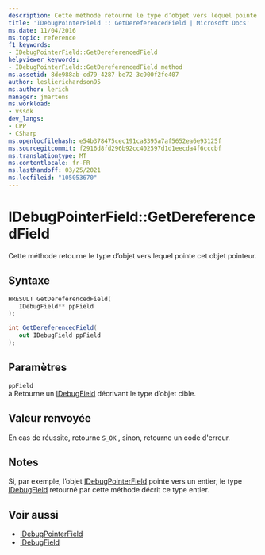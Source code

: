 ```yaml
---
description: Cette méthode retourne le type d’objet vers lequel pointe cet objet pointeur.
title: 'IDebugPointerField :: GetDereferencedField | Microsoft Docs'
ms.date: 11/04/2016
ms.topic: reference
f1_keywords:
- IDebugPointerField::GetDereferencedField
helpviewer_keywords:
- IDebugPointerField::GetDereferencedField method
ms.assetid: 8de988ab-cd79-4287-be72-3c900f2fe407
author: leslierichardson95
ms.author: lerich
manager: jmartens
ms.workload:
- vssdk
dev_langs:
- CPP
- CSharp
ms.openlocfilehash: e54b378475cec191ca8395a7af5652ea6e93125f
ms.sourcegitcommit: f2916d8fd296b92cc402597d1d1eecda4f6cccbf
ms.translationtype: MT
ms.contentlocale: fr-FR
ms.lasthandoff: 03/25/2021
ms.locfileid: "105053670"
---
```

# <a name="idebugpointerfieldgetdereferencedfield"></a>IDebugPointerField::GetDereferencedField
Cette méthode retourne le type d’objet vers lequel pointe cet objet pointeur.

## <a name="syntax"></a>Syntaxe

```cpp
HRESULT GetDereferencedField(
   IDebugField** ppField
);
```

```csharp
int GetDereferencedField(
   out IDebugField ppField
);
```

## <a name="parameters"></a>Paramètres
`ppField`\
à Retourne un [IDebugField](../../../extensibility/debugger/reference/idebugfield.md) décrivant le type d’objet cible.

## <a name="return-value"></a>Valeur renvoyée
 En cas de réussite, retourne `S_OK` , sinon, retourne un code d'erreur.

## <a name="remarks"></a>Notes
 Si, par exemple, l’objet [IDebugPointerField](../../../extensibility/debugger/reference/idebugpointerfield.md) pointe vers un entier, le type [IDebugField](../../../extensibility/debugger/reference/idebugfield.md) retourné par cette méthode décrit ce type entier.

## <a name="see-also"></a>Voir aussi
- [IDebugPointerField](../../../extensibility/debugger/reference/idebugpointerfield.md)
- [IDebugField](../../../extensibility/debugger/reference/idebugfield.md)

